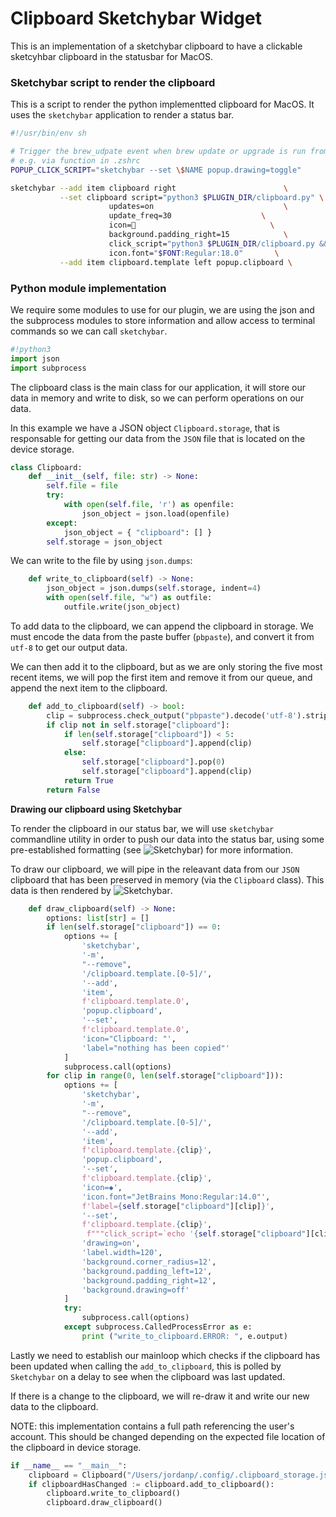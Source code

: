 # Clipboard Sketchybar Widget

This is an implementation of a sketchybar clipboard to have a clickable sketcyhbar clipboard in the statusbar for
MacOS.

### Sketchybar script to render the clipboard

This is a script to render the python implementted clipboard for MacOS. It uses the `sketchybar` application
to render a status bar.

```bash { tangle: ./items/clipboard.sh }
#!/usr/bin/env sh

# Trigger the brew_udpate event when brew update or upgrade is run from cmdline
# e.g. via function in .zshrc
POPUP_CLICK_SCRIPT="sketchybar --set \$NAME popup.drawing=toggle"

sketchybar --add item clipboard right                        \
           --set clipboard script="python3 $PLUGIN_DIR/clipboard.py" \
                      updates=on                             \
                      update_freq=30                    \
                      icon=                              \
                      background.padding_right=15            \
                      click_script="python3 $PLUGIN_DIR/clipboard.py && $POPUP_CLICK_SCRIPT" \
                      icon.font="$FONT:Regular:18.0"       \
           --add item clipboard.template left popup.clipboard \
```

### Python module implementation

We require some modules to use for our plugin, we are using the json and the subprocess modules to store information
and allow access to terminal commands so we can call `sketchybar`.

```python { tangle: ./plugins/clipboard.py }
#!python3
import json
import subprocess
```

The clipboard class is the main class for our application, it will store our data in memory and write to disk, so we
can perform operations on our data.

In this example we have a JSON object `Clipboard.storage`, that is responsable for getting our data from the `JSON` file
that is located on the device storage.

```python { tangle: ./plugins/clipboard.py }
class Clipboard:
    def __init__(self, file: str) -> None:
        self.file = file
        try: 
            with open(self.file, 'r') as openfile:
                json_object = json.load(openfile)
        except: 
            json_object = { "clipboard": [] }
        self.storage = json_object
```

We can write to the file by using `json.dumps`:

```python { tangle: ./plugins/clipboard.py }
    def write_to_clipboard(self) -> None:
        json_object = json.dumps(self.storage, indent=4)
        with open(self.file, "w") as outfile:
            outfile.write(json_object)
```

To add data to the clipboard, we can append the clipboard in storage.
We must encode the data from the paste buffer (`pbpaste`), and convert
it from `utf-8` to get our output data.

We can then add it to the clipboard, but as we are only storing the five
most recent items, we will pop the first item and remove it from our queue,
and append the next item to the clipboard.

```python { tangle: ./plugins/clipboard.py }
    def add_to_clipboard(self) -> bool:
        clip = subprocess.check_output("pbpaste").decode('utf-8').strip()
        if clip not in self.storage["clipboard"]:
            if len(self.storage["clipboard"]) < 5:
                self.storage["clipboard"].append(clip)
            else:
                self.storage["clipboard"].pop(0)
                self.storage["clipboard"].append(clip)
            return True
        return False
```

**Drawing our clipboard using Sketchybar**

To render the clipboard in our status bar, we will use `sketchybar` commandline
utility in order to push our data into the status bar, using some pre-established
formatting (see ![Sketchybar](https://github.com/FelixKratz/SketchyBar)) for more
information.

To draw our clipboard, we will pipe in the releavant data from our `JSON` clipboard
that has been preserved in memory (via the `Clipboard` class). This data is then rendered
by ![Sketchybar](https://github.com/FelixKratz/SketchyBar).

```python { tangle: ./plugins/clipboard.py }
    def draw_clipboard(self) -> None:
        options: list[str] = []
        if len(self.storage["clipboard"]) == 0:
            options += [
                'sketchybar',
                '-m',
                "--remove", 
                '/clipboard.template.[0-5]/',
                '--add',
                'item',
                f'clipboard.template.0', 
                'popup.clipboard',
                '--set',
                f'clipboard.template.0',
                'icon="Clipboard: "',
                'label="nothing has been copied"'
            ]
            subprocess.call(options)
        for clip in range(0, len(self.storage["clipboard"])):
            options += [
                'sketchybar',
                '-m',
                "--remove", 
                '/clipboard.template.[0-5]/',
                '--add',
                'item',
                f'clipboard.template.{clip}', 
                'popup.clipboard',
                '--set',
                f'clipboard.template.{clip}',
                'icon=◆',
                'icon.font="JetBrains Mono:Regular:14.0"',
                f'label={self.storage["clipboard"][clip]}',
                '--set',
                f'clipboard.template.{clip}',
                 f"""click_script=`echo '{self.storage["clipboard"][clip]}' | pbcopy` """
                'drawing=on',
                'label.width=120',
                'background.corner_radius=12',
                'background.padding_left=12',
                'background.padding_right=12',
                'background.drawing=off'
            ]
            try:
                subprocess.call(options)
            except subprocess.CalledProcessError as e:
                print ("write_to_clipboard.ERROR: ", e.output)
```

Lastly we need to establish our mainloop which checks if the clipboard has been updated
when calling the `add_to_clipboard`, this is polled by `Sketchybar` on a delay to see when
the clipboard was last updated.

If there is a change to the clipboard, we will re-draw it and write our new data to the clipboard.

NOTE: this implementation contains a full path referencing the user's account. This should be changed
depending on the expected file location of the clipboard in device storage.

```python { tangle: ./plugins/clipboard.py }
if __name__ == "__main__":
    clipboard = Clipboard("/Users/jordanp/.config/.clipboard_storage.json")
    if clipboardHasChanged := clipboard.add_to_clipboard():
        clipboard.write_to_clipboard()
        clipboard.draw_clipboard()
```
